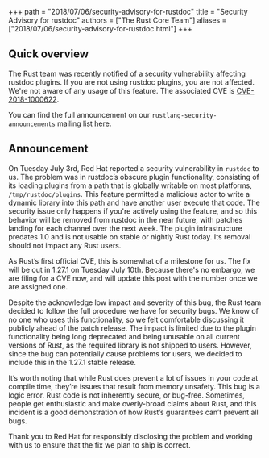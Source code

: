 +++
path = "2018/07/06/security-advisory-for-rustdoc"
title = "Security Advisory for rustdoc"
authors = ["The Rust Core Team"]
aliases = ["2018/07/06/security-advisory-for-rustdoc.html"]
+++

## Quick overview

The Rust team was recently notified of a security vulnerability affecting
rustdoc plugins. If you are not using rustdoc plugins, you are not affected.
We're not aware of any usage of this feature. The associated CVE is [CVE-2018-1000622].

You can find the full announcement on our `rustlang-security-announcements`
mailing list [here](https://groups.google.com/forum/#!topic/rustlang-security-announcements/4ybxYLTtXuM).

[CVE-2018-1000622]: https://cve.mitre.org/cgi-bin/cvename.cgi?name=%20CVE-2018-1000622

## Announcement

On Tuesday July 3rd, Red Hat reported a security vulnerability in `rustdoc` to
us. The problem was in rustdoc’s obscure plugin functionality, consisting of
its loading plugins from a path that is globally writable on most platforms,
`/tmp/rustdoc/plugins`. This feature permitted a malicious actor to write a
dynamic library into this path and have another user execute that code.  The
security issue only happens if you're actively using the feature, and so this
behavior will be removed from rustdoc in the near future, with patches landing
for each channel over the next week. The plugin infrastructure predates 1.0 and
is not usable on stable or nightly Rust today. Its removal should not impact
any Rust users.

As Rust’s first official CVE, this is somewhat of a milestone for us. The fix
will be out in 1.27.1 on Tuesday July 10th. Because there's no embargo, we are
filing for a CVE now, and will update this post with the number once we are
assigned one.

Despite the acknowledge low impact and severity of this bug, the Rust team
decided to follow the full procedure we have for security bugs. We know of no
one who uses this functionality, so we felt comfortable discussing it publicly
ahead of the patch release. The impact is limited due to the plugin
functionality being long deprecated and being unusable on all current versions
of Rust, as the required library is not shipped to users. However, since the
bug can potentially cause problems for users, we decided to include this in the
1.27.1 stable release.

It’s worth noting that while Rust does prevent a lot of issues in your code at
compile time, they’re issues that result from memory unsafety. This bug is a
logic error. Rust code is not inherently secure, or bug-free. Sometimes, people
get enthusiastic and make overly-broad claims about Rust, and this incident is
a good demonstration of how Rust’s guarantees can’t prevent all bugs.

Thank you to Red Hat for responsibly disclosing the problem and working with us
to ensure that the fix we plan to ship is correct.

